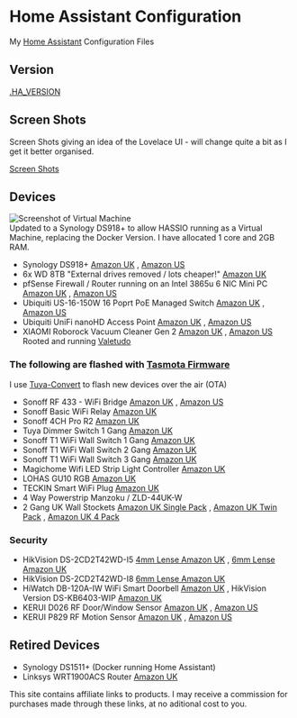 # Home Assistant Configuration

My [Home Assistant](https://home-assistant.io/) Configuration Files

## Version

[.HA_VERSION](https://github.com/wills106/homeassistant-config/blob/master/.HA_VERSION)

## Screen Shots

Screen Shots giving an idea of the Lovelace UI - will change quite a bit as I get it better organised.

[Screen Shots](https://github.com/wills106/homeassistant-config/blob/master/screenshots/README.md)

## Devices

![Screenshot of Virtual Machine](https://github.com/wills106/homeassistant-config/blob/master/screenshots/virtual-machine.jpg)
<br/>
Updated to a Synology DS918+ to allow HASSIO running as a Virtual Machine, replacing the Docker Version.
I have allocated 1 core and 2GB RAM.

- Synology DS918+ [Amazon UK](https://amzn.to/2YXtlOF) , [Amazon US](https://amzn.to/2TgiQHS)
- 6x WD 8TB "External drives removed / lots cheaper!" [Amazon UK](https://amzn.to/30N5GCa)
- pfSense  Firewall / Router running on an Intel 3865u 6 NIC Mini PC [Amazon UK](https://amzn.to/2JIOI2l) , [Amazon US](https://amzn.to/2tIElSg)
- Ubiquiti US-16-150W 16 Poprt PoE Managed Switch [Amazon UK](https://amzn.to/2EF0bw8) , [Amazon US](https://amzn.to/2tUBGoR)
- Ubiquiti UniFi nanoHD Access Point [Amazon UK](https://amzn.to/2JG6Rhn) , [Amazon US](https://amzn.to/2tJfLAG)
- XIAOMI Roborock Vacuum Cleaner Gen 2 [Amazon UK](https://amzn.to/2ECWzdP) , [Amazon US](https://amzn.to/2UgZ7nM) Rooted and running [Valetudo](https://github.com/Hypfer/Valetudo)

### The following are flashed with [Tasmota Firmware](https://github.com/arendst/Sonoff-Tasmota)
I use [Tuya-Convert](https://github.com/ct-Open-Source/tuya-convert) to flash new devices over the air (OTA)
- Sonoff RF 433 - WiFi Bridge [Amazon UK](https://amzn.to/2WnEudV) , [Amazon US](https://amzn.to/2Ett4dq)
- Sonoff Basic WiFi Relay [Amazon UK](https://amzn.to/2YRYDpP)
- Sonoff 4CH Pro R2 [Amazon UK](https://amzn.to/2W9QmRb)
- Tuya Dimmer Switch 1 Gang [Amazon UK](https://amzn.to/2HGScAh)
- Sonoff T1 WiFi Wall Switch 1 Gang [Amazon UK](https://amzn.to/2Wa0nOl)
- Sonoff T1 WiFi Wall Switch 2 Gang [Amazon UK](https://amzn.to/30QLoYD)
- Sonoff T1 WiFi Wall Switch 3 Gang [Amazon UK](https://amzn.to/30OHqj9)
- Magichome Wifi LED Strip Light Controller [Amazon UK](https://amzn.to/30MJpo1)
- LOHAS GU10 RGB [Amazon UK](https://amzn.to/2WaBGl2)
- TECKIN Smart WiFi Plug [Amazon UK](https://amzn.to/2WufoKq)
- 4 Way Powerstrip Manzoku / ZLD-44UK-W
- 2 Gang UK Wall Stockets [Amazon UK Single Pack](https://amzn.to/30Nc0cY) , [Amazon UK Twin Pack](https://amzn.to/2W7aEuO) , [Amazon UK 4 Pack](https://amzn.to/2W9GDKQ)



### Security

- HikVision DS-2CD2T42WD-I5 [4mm Lense Amazon UK](https://amzn.to/2VQgN9L) , [6mm Lense Amazon UK](https://amzn.to/30NbFH8)
- HikVision DS-2CD2T42WD-I8 [6mm Lense Amazon UK](https://amzn.to/2VWeZMm)
- HiWatch DB-120A-IW WiFi Smart Doorbell [Amazon UK](https://amzn.to/2HXOtxe) , HikVision Version DS-KB6403-WIP [Amazon UK](https://amzn.to/2YOnif9)
- KERUI D026 RF Door/Window Sensor [Amazon UK](https://amzn.to/2WnGEdz) , [Amazon US](https://amzn.to/2tIQ7MB)
- KERUI P829 RF Motion Sensor [Amazon UK](https://amzn.to/2VSO7wX) , [Amazon US](https://amzn.to/2tLnQEZ)

## Retired Devices
- Synology DS1511+ (Docker running Home Assistant)
- Linksys WRT1900ACS Router [Amazon UK](https://amzn.to/2VTE0rz)

This site contains affiliate links to products. I may receive a commission for purchases made through these links, at no aditional cost to you.
